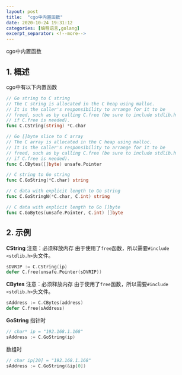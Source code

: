 ```yaml
---
layout: post
title:  "cgo中内置函数"
date: 2020-10-24 19:31:12
categories: [编程语言,golang]
excerpt_separator: <!--more-->
---
```

cgo中内置函数
<!--more-->

## 1. 概述

cgo中有以下内置函数
```go
// Go string to C string
// The C string is allocated in the C heap using malloc.
// It is the caller's responsibility to arrange for it to be
// freed, such as by calling C.free (be sure to include stdlib.h
// if C.free is needed).
func C.CString(string) *C.char

// Go []byte slice to C array
// The C array is allocated in the C heap using malloc.
// It is the caller's responsibility to arrange for it to be
// freed, such as by calling C.free (be sure to include stdlib.h
// if C.free is needed).
func C.CBytes([]byte) unsafe.Pointer

// C string to Go string
func C.GoString(*C.char) string

// C data with explicit length to Go string
func C.GoStringN(*C.char, C.int) string

// C data with explicit length to Go []byte
func C.GoBytes(unsafe.Pointer, C.int) []byte
```

## 2. 示例

**CString**
注意：必须释放内存
由于使用了`free`函数，所以需要`#include <stdlib.h>`头文件。
```go
sDVRIP := C.CString(ip)
defer C.free(unsafe.Pointer(sDVRIP))
```

**CBytes**
注意：必须释放内存
由于使用了`free`函数，所以需要`#include <stdlib.h>`头文件。
```go
sAddress := C.CBytes(address)
defer C.free(sAddress)
```

**GoString**
指针时
```go
// char* ip = "192.168.1.168"
sAddress := C.GoString(ip)
```
数组时
```go
// char ip[20] = "192.168.1.168"
sAddress := C.GoString(&ip[0])
```